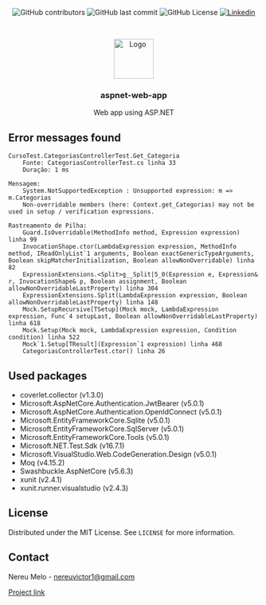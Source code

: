 

<p align="center">
    <img alt="GitHub contributors" src="https://img.shields.io/github/contributors/nvmelo/aspnet-web-app">
    <img alt="GitHub last commit" src="https://img.shields.io/github/last-commit/nvmelo/aspnet-web-app?label=updated">
    <img alt="GitHub License" src="https://img.shields.io/github/license/nvmelo/aspnet-web-app">
    <a href="https://www.linkedin.com/in/nvmelo/">
        <img alt="Linkedin" src="https://img.shields.io/badge/LinkedIn-555.svg?logo=linkedin&style=flat"/>
    </a>
</p>




<br />

<p align="center">
  <a href="https://github.com/nvmelo/aspnet-web-app">
    <img src="https://www.flaticon.com/svg/static/icons/svg/718/718150.svg" alt="Logo" width="80" height="80">
  </a>

  <h3 align="center">aspnet-web-app</h3>

  <p align="center">
    Web app using ASP.NET
  </p>
</p>

<!-- ERROR MESSAGES FOUND -->
## Error messages found

    CursoTest.CategoriasControllerTest.Get_Categoria
	    Fonte: CategoriasControllerTest.cs linha 33
	    Duração: 1 ms
	    
    Mensagem: 
	    System.NotSupportedException : Unsupported expression: m => m.Categorias
	    Non-overridable members (here: Context.get_Categorias) may not be used in setup / verification expressions.
    
    Rastreamento de Pilha: 
	    Guard.IsOverridable(MethodInfo method, Expression expression) linha 99
	    InvocationShape.ctor(LambdaExpression expression, MethodInfo method, IReadOnlyList`1 arguments, Boolean exactGenericTypeArguments, Boolean skipMatcherInitialization, Boolean allowNonOverridable) linha 82
	    ExpressionExtensions.<Split>g__Split|5_0(Expression e, Expression& r, InvocationShape& p, Boolean assignment, Boolean allowNonOverridableLastProperty) linha 304
	    ExpressionExtensions.Split(LambdaExpression expression, Boolean allowNonOverridableLastProperty) linha 148
	    Mock.SetupRecursive[TSetup](Mock mock, LambdaExpression expression, Func`4 setupLast, Boolean allowNonOverridableLastProperty) linha 618
	    Mock.Setup(Mock mock, LambdaExpression expression, Condition condition) linha 522
	    Mock`1.Setup[TResult](Expression`1 expression) linha 468
	    CategoriasControllerTest.ctor() linha 26

<!-- USED PACKAGES -->
## Used packages

 - coverlet.collector (v1.3.0)
 - Microsoft.AspNetCore.Authentication.JwtBearer (v5.0.1)
 - Microsoft.AspNetCore.Authentication.OpenIdConnect (v5.0.1)
 - Microsoft.EntityFrameworkCore.Sqlite (v5.0.1)
 - Microsoft.EntityFrameworkCore.SqlServer (v5.0.1)
 - Microsoft.EntityFrameworkCore.Tools (v5.0.1)
 - Microsoft.NET.Test.Sdk (v16.7.1)
 - Microsoft.VisualStudio.Web.CodeGeneration.Design (v5.0.1)
 - Moq (v4.15.2)
 - Swashbuckle.AspNetCore (v5.6.3)
 - xunit (v2.4.1)
 - xunit.runner.visualstudio (v2.4.3)

<!-- LICENSE -->
## License

Distributed under the MIT License. See `LICENSE` for more information.



<!-- CONTACT -->
## Contact

Nereu Melo -  nereuvictor1@gmail.com

[Project link](https://github.com/nvmelo/aspnet-web-app)